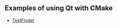 Examples of using Qt with CMake
-------------------------------

* [TextFinder](http://doc.qt.io/qtcreator/creator-writing-program.html)
